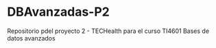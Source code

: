 # DBAvanzadas-P2
Repositorio pdel proyecto 2 - TECHealth para el curso TI4601 Bases de datos avanzados
